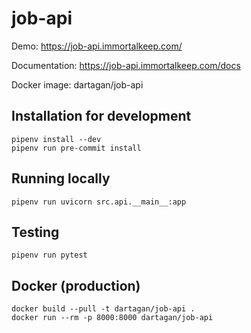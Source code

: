 # job-api

Demo: https://job-api.immortalkeep.com/

Documentation: https://job-api.immortalkeep.com/docs

Docker image: dartagan/job-api


## Installation for development

```
pipenv install --dev
pipenv run pre-commit install
```


## Running locally

`pipenv run uvicorn src.api.__main__:app`


## Testing

`pipenv run pytest`


## Docker (production)

```
docker build --pull -t dartagan/job-api .
docker run --rm -p 8000:8000 dartagan/job-api
```
